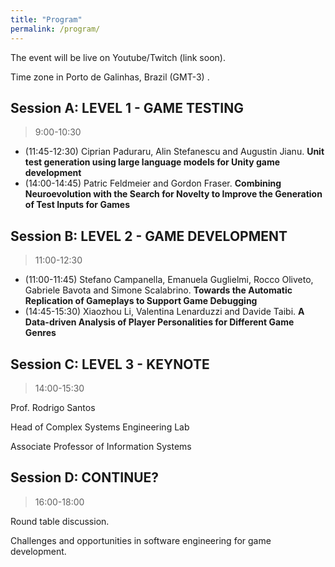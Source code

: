 ```yaml
---
title: "Program"
permalink: /program/
---
```


The event will be live on Youtube/Twitch (link soon).

Time zone in Porto de Galinhas, Brazil (GMT-3) .

## Session A: LEVEL 1 - GAME TESTING
> 9:00-10:30

* (11:45-12:30) Ciprian Paduraru, Alin Stefanescu and Augustin Jianu. **Unit test generation using large language models for Unity game development**
* (14:00-14:45) Patric Feldmeier and Gordon Fraser. **Combining Neuroevolution with the Search for Novelty to Improve the Generation of Test Inputs for Games**

## Session B: LEVEL 2 - GAME DEVELOPMENT
> 11:00-12:30

* (11:00-11:45) Stefano Campanella, Emanuela Guglielmi, Rocco Oliveto, Gabriele Bavota and Simone Scalabrino. **Towards the Automatic Replication of Gameplays to Support Game Debugging**
* (14:45-15:30) Xiaozhou Li, Valentina Lenarduzzi and Davide Taibi. **A Data-driven Analysis of Player Personalities for Different Game Genres**

## Session C: LEVEL 3 - KEYNOTE
> 14:00-15:30 

Prof. Rodrigo Santos

Head of Complex Systems Engineering Lab

Associate Professor of Information Systems

## Session D: CONTINUE?
> 16:00-18:00

Round table discussion.

Challenges and opportunities in software engineering for game development.

<!-- Start	End	Event
9:00	10:30	Keynote Rodrigo
10:30	10:30	Break
11:00	11:45	Stefano Campanella, Emanuela Guglielmi, Rocco Oliveto, Gabriele Bavota and Simone Scalabrino. Towards the Automatic Replication of Gameplays to Support Game Debugging
11:45	12:30	Ciprian Paduraru, Alin Stefanescu and Augustin Jianu. Unit test generation using large language models for Unity game development
12:30	14:00	Break
14:00	14:45	Patric Feldmeier and Gordon Fraser. Combining Neuroevolution with the Search for Novelty to Improve the Generation of Test Inputs for Games
14:45	15:30	Xiaozhou Li, Valentina Lenarduzzi and Davide Taibi. A Data-driven Analysis of Player Personalities for Different Game Genres
15:30	16:00	Break
16:00	18:00	Round table discussion + Wrap up -->

<!-- ## Morning Sessions

* Welcome and Introductions
* Keynote Speaker (Academia)
* Session 1: Presentations and Discussions 
* Break
* Session 2: Presentations and Discussions

## Afternoon Sessions

* Keynote Speaker (Industry)
* Session 3: Presentations and Discussions
* Break
* Session 4: Presentations and Discussions
* Roundtable
* Call to Action and Wrap-up -->

